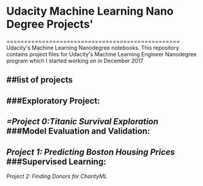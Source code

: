 # Udacity Machine Learning Nano Degree Projects'
=================================================
Udacity's Machine Learning Nanodegree notebooks.
This repository contains project files  for Udacity's Machine Learning Engineer Nanodegree program which I started working on in December 2017

##list of projects
-------------------------------
###Exploratory Project:
------------------------------------------
*=Project 0:Titanic Survival Exploration*
###Model Evaluation and Validation:
--------------------------------------
*Project 1: Predicting Boston Housing Prices*
###Supervised Learning:
---------------------------------------
*Project 2: Finding Donors for CharityML*

